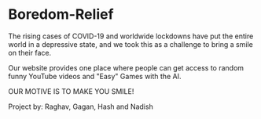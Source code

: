 # Boredom-Relief

The rising cases of COVID-19 and worldwide lockdowns have put the entire world in a depressive state, and we took this as a challenge to bring a smile on their face.

Our website provides one place where people can get access to random funny YouTube videos and "Easy" Games with the AI. 

OUR MOTIVE IS TO MAKE YOU SMILE!

Project by: Raghav, Gagan, Hash and Nadish  
